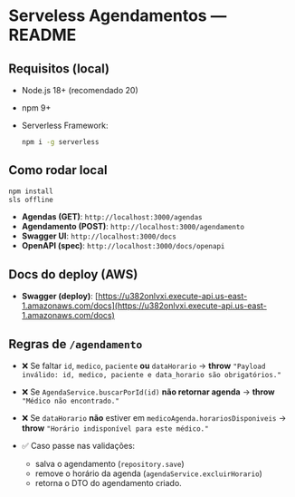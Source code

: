 # Serveless Agendamentos — README

## Requisitos (local)

* Node.js 18+ (recomendado 20)
* npm 9+
* Serverless Framework:

  ```bash
  npm i -g serverless
  ```

## Como rodar local

```bash
npm install
sls offline
```

* **Agendas (GET)**: `http://localhost:3000/agendas`
* **Agendamento (POST)**: `http://localhost:3000/agendamento`
* **Swagger UI**: `http://localhost:3000/docs`
* **OpenAPI (spec)**: `http://localhost:3000/docs/openapi`

## Docs do deploy (AWS)

* **Swagger (deploy)**: [https://u382onlvxi.execute-api.us-east-1.amazonaws.com/docs](https://u382onlvxi.execute-api.us-east-1.amazonaws.com/docs)

## Regras de `/agendamento`

* ❌ Se faltar `id`, `medico`, `paciente` **ou** `dataHorario` → **throw** `"Payload inválido: id, medico, paciente e data_horario são obrigatórios."`
* ❌ Se `AgendaService.buscarPorId(id)` **não retornar agenda** → **throw** `"Médico não encontrado."`
* ❌ Se `dataHorario` **não** estiver em `medicoAgenda.horariosDisponiveis` → **throw** `"Horário indisponível para este médico."`
* ✅ Caso passe nas validações:

  * salva o agendamento (`repository.save`)
  * remove o horário da agenda (`agendaService.excluirHorario`)
  * retorna o DTO do agendamento criado.
